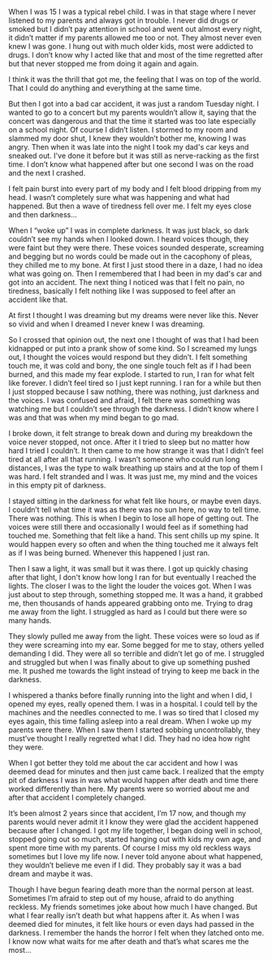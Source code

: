 When I was 15 I was a typical rebel child. I was in that stage where I never listened to my parents and always got in trouble. I never did drugs or smoked but I didn’t pay attention in school and went out almost every night, it didn’t matter if my parents allowed me too or not. They almost never even knew I was gone. I hung out with much older kids, most were addicted to drugs. I don’t know why I acted like that and most of the time regretted after but that never stopped me from doing it again and again.

I think it was the thrill that got me, the feeling that I was on top of the world. That I could do anything and everything at the same time.

But then I got into a bad car accident, it was just a random Tuesday night. I wanted to go to a concert but my parents wouldn’t allow it, saying that the concert was dangerous and that the time it started was too late especially on a school night. Of course I didn’t listen. I stormed to my room and slammed my door shut, I knew they wouldn’t bother me, knowing I was angry. Then when it was late into the night I took my dad's car keys and sneaked out. I've done it before but it was still as nerve-racking as the first time. I don’t know what happened after but one second I was on the road and the next I crashed.

I felt pain burst into every part of my body and I felt blood dripping from my head. I wasn’t completely sure what was happening and what had happened. But then a wave of tiredness fell over me. I felt my eyes close and then darkness…

When I “woke up” I was in complete darkness. It was just black, so dark couldn’t see my hands when I looked down. I heard voices though, they were faint but they were there. These voices sounded desperate, screaming and begging but no words could be made out in the cacophony of pleas, they chilled me to my bone. At first I just stood there in a daze, I had no idea what was going on. Then I remembered that I had been in my dad's car and got into an accident. The next thing I noticed was that I felt no pain, no tiredness, basically I felt nothing like I was supposed to feel after an accident like that.

At first I thought I was dreaming but my dreams were never like this. Never so vivid and when I dreamed I never knew I was dreaming.

So I crossed that opinion out, the next one I thought of was that I had been kidnapped or put into a prank show of some kind. So I screamed my lungs out, I thought the voices would respond but they didn’t. I felt something touch me, it was cold and bony, the one single touch felt as if I had been burned, and this made my fear explode. I started to run, I ran for what felt like forever. I didn’t feel tired so I just kept running. I ran for a while but then I just stopped because I saw nothing, there was nothing, just darkness and the voices. I was confused and afraid, I felt there was something was watching me but I couldn’t see through the darkness. I didn’t know where I was and that was when my mind began to go mad. 

I broke down, it felt strange to break down and during my breakdown the voice never stopped, not once. After it I tried to sleep but no matter how hard I tried I couldn’t. It then came to me how strange it was that I didn’t feel tired at all after all that running. I wasn’t someone who could run long distances, I was the type to walk breathing up stairs and at the top of them I was  hard. I felt stranded and I was. It was just me, my mind and the voices in this empty pit of darkness. 

I stayed sitting in the darkness for what felt like hours, or maybe even days. I couldn’t tell what time it was as there was no sun here, no way to tell time. There was nothing. This is when I begin to lose all hope of getting out. The voices were still there and occasionally I would feel as if something had touched me. Something that felt like a hand. This sent chills up my spine. It would happen every so often and when the thing touched me it always felt as if I was being burned. Whenever this happened I just ran.

Then I saw a light, it was small but it was there. I got up quickly chasing after that light, I don't know how long I ran for but eventually I reached the lights. The closer I was to the light the louder the voices got. When I was just about to step through, something stopped me. It was a hand, it grabbed me, then thousands of hands appeared grabbing onto me. Trying to drag me away from the light. I struggled as hard as I could but there were so many hands.

They slowly pulled me away from the light. These voices were so loud as if they were screaming into my ear. Some begged for me to stay, others yelled demanding I did. They were all so terrible and didn’t let go of me. I struggled and struggled but when I was finally about to give up something pushed me. It pushed me towards the light instead of trying to keep me back in the darkness.

I whispered a thanks before finally running into the light and when I did, I opened my eyes, really opened them. I was in a hospital. I could tell by the machines and the needles connected to me. I was so tired that I closed my eyes again, this time falling asleep into a real dream. When I woke up my parents were there. When I saw them I started sobbing uncontrollably, they must’ve thought I really regretted what I did. They had no idea how right they were.

When I got better they told me about the car accident and how I was deemed dead for minutes and then just came back. I realized that the empty pit of darkness I was in was what would happen after death and time there worked differently than here. My parents were so worried about me and after that accident I completely changed. 

It’s been almost 2 years since that accident, I’m 17 now, and though my parents would never admit it I know they were glad the accident happened because after I changed. I got my life together, I began doing well in school, stopped going out so much, started hanging out with kids my own age, and spent more time with my parents. Of course I miss my old reckless ways sometimes but I love my life now. I never told anyone about what happened, they wouldn’t believe me even if I did. They probably say it was a bad dream and maybe it was.

Though I have begun fearing death more than the normal person at least. Sometimes I’m afraid to step out of my house, afraid to do anything reckless. My friends sometimes joke about how much I have changed. But what I fear really isn’t death but what happens after it. As when I was deemed died for minutes, it felt like hours or even days had passed in the darkness. I remember the hands the horror I felt when they latched onto me. I know now what waits for me after death and that’s what scares me the most…